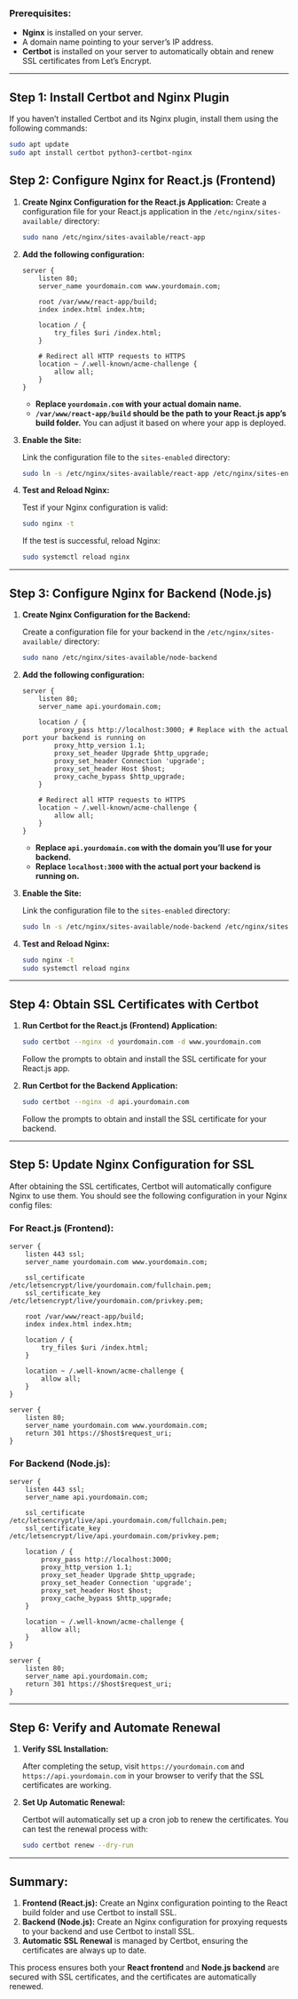 ### Prerequisites:
- **Nginx** is installed on your server.
- A domain name pointing to your server’s IP address.
- **Certbot** is installed on your server to automatically obtain and renew SSL certificates from Let’s Encrypt.
  
---

## Step 1: Install Certbot and Nginx Plugin

If you haven’t installed Certbot and its Nginx plugin, install them using the following commands:

```bash
sudo apt update
sudo apt install certbot python3-certbot-nginx
```

## Step 2: Configure Nginx for React.js (Frontend)

1. **Create Nginx Configuration for the React.js Application:**
   Create a configuration file for your React.js application in the `/etc/nginx/sites-available/` directory:

   ```bash
   sudo nano /etc/nginx/sites-available/react-app
   ```

2. **Add the following configuration:**

   ```nginx
   server {
       listen 80;
       server_name yourdomain.com www.yourdomain.com;

       root /var/www/react-app/build;
       index index.html index.htm;

       location / {
           try_files $uri /index.html;
       }

       # Redirect all HTTP requests to HTTPS
       location ~ /.well-known/acme-challenge {
           allow all;
       }
   }
   ```

   - **Replace `yourdomain.com` with your actual domain name.**
   - **`/var/www/react-app/build` should be the path to your React.js app’s build folder.** You can adjust it based on where your app is deployed.

3. **Enable the Site:**

   Link the configuration file to the `sites-enabled` directory:

   ```bash
   sudo ln -s /etc/nginx/sites-available/react-app /etc/nginx/sites-enabled/
   ```

4. **Test and Reload Nginx:**

   Test if your Nginx configuration is valid:

   ```bash
   sudo nginx -t
   ```

   If the test is successful, reload Nginx:

   ```bash
   sudo systemctl reload nginx
   ```

---

## Step 3: Configure Nginx for Backend (Node.js)

1. **Create Nginx Configuration for the Backend:**

   Create a configuration file for your backend in the `/etc/nginx/sites-available/` directory:

   ```bash
   sudo nano /etc/nginx/sites-available/node-backend
   ```

2. **Add the following configuration:**

   ```nginx
   server {
       listen 80;
       server_name api.yourdomain.com;

       location / {
           proxy_pass http://localhost:3000; # Replace with the actual port your backend is running on
           proxy_http_version 1.1;
           proxy_set_header Upgrade $http_upgrade;
           proxy_set_header Connection 'upgrade';
           proxy_set_header Host $host;
           proxy_cache_bypass $http_upgrade;
       }

       # Redirect all HTTP requests to HTTPS
       location ~ /.well-known/acme-challenge {
           allow all;
       }
   }
   ```

   - **Replace `api.yourdomain.com` with the domain you’ll use for your backend.**
   - **Replace `localhost:3000` with the actual port your backend is running on.**

3. **Enable the Site:**

   Link the configuration file to the `sites-enabled` directory:

   ```bash
   sudo ln -s /etc/nginx/sites-available/node-backend /etc/nginx/sites-enabled/
   ```

4. **Test and Reload Nginx:**

   ```bash
   sudo nginx -t
   sudo systemctl reload nginx
   ```

---

## Step 4: Obtain SSL Certificates with Certbot

1. **Run Certbot for the React.js (Frontend) Application:**

   ```bash
   sudo certbot --nginx -d yourdomain.com -d www.yourdomain.com
   ```

   Follow the prompts to obtain and install the SSL certificate for your React.js app.

2. **Run Certbot for the Backend Application:**

   ```bash
   sudo certbot --nginx -d api.yourdomain.com
   ```

   Follow the prompts to obtain and install the SSL certificate for your backend.

---

## Step 5: Update Nginx Configuration for SSL

After obtaining the SSL certificates, Certbot will automatically configure Nginx to use them. You should see the following configuration in your Nginx config files:

### For React.js (Frontend):
```nginx
server {
    listen 443 ssl;
    server_name yourdomain.com www.yourdomain.com;

    ssl_certificate /etc/letsencrypt/live/yourdomain.com/fullchain.pem;
    ssl_certificate_key /etc/letsencrypt/live/yourdomain.com/privkey.pem;

    root /var/www/react-app/build;
    index index.html index.htm;

    location / {
        try_files $uri /index.html;
    }

    location ~ /.well-known/acme-challenge {
        allow all;
    }
}

server {
    listen 80;
    server_name yourdomain.com www.yourdomain.com;
    return 301 https://$host$request_uri;
}
```

### For Backend (Node.js):
```nginx
server {
    listen 443 ssl;
    server_name api.yourdomain.com;

    ssl_certificate /etc/letsencrypt/live/api.yourdomain.com/fullchain.pem;
    ssl_certificate_key /etc/letsencrypt/live/api.yourdomain.com/privkey.pem;

    location / {
        proxy_pass http://localhost:3000;
        proxy_http_version 1.1;
        proxy_set_header Upgrade $http_upgrade;
        proxy_set_header Connection 'upgrade';
        proxy_set_header Host $host;
        proxy_cache_bypass $http_upgrade;
    }

    location ~ /.well-known/acme-challenge {
        allow all;
    }
}

server {
    listen 80;
    server_name api.yourdomain.com;
    return 301 https://$host$request_uri;
}
```

---

## Step 6: Verify and Automate Renewal

1. **Verify SSL Installation:**

   After completing the setup, visit `https://yourdomain.com` and `https://api.yourdomain.com` in your browser to verify that the SSL certificates are working.

2. **Set Up Automatic Renewal:**

   Certbot will automatically set up a cron job to renew the certificates. You can test the renewal process with:

   ```bash
   sudo certbot renew --dry-run
   ```

---

## Summary:
1. **Frontend (React.js):** Create an Nginx configuration pointing to the React build folder and use Certbot to install SSL.
2. **Backend (Node.js):** Create an Nginx configuration for proxying requests to your backend and use Certbot to install SSL.
3. **Automatic SSL Renewal** is managed by Certbot, ensuring the certificates are always up to date.

This process ensures both your **React frontend** and **Node.js backend** are secured with SSL certificates, and the certificates are automatically renewed.

